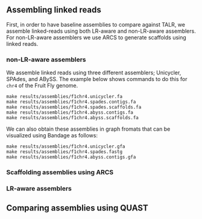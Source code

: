 ## Assembling linked reads
First, in order to have baseline assemblies to compare against TALR, we assemble 
linked-reads using both LR-aware and non-LR-aware assemblers.
For non-LR-aware assemblers we use ARCS to generate scaffolds using linked reads.

### non-LR-aware assemblers
We assemble linked reads using three different assemblers; Unicycler, SPAdes, and ABySS. 
The example below shows commands to do this for `chr4` of the Fruit Fly genome.

```
make results/assemblies/f1chr4.unicycler.fa
make results/assemblies/f1chr4.spades.contigs.fa
make results/assemblies/f1chr4.spades.scaffolds.fa
make results/assemblies/f1chr4.abyss.contigs.fa
make results/assemblies/f1chr4.abyss.scaffolds.fa
```

We can also obtain these assemblies in graph fromats that can be visualized using Bandage as follows:
```
make results/assemblies/f1chr4.unicycler.gfa
make results/assemblies/f1chr4.spades.fastg
make results/assemblies/f1chr4.abyss.contigs.gfa
```

### Scaffolding assemblies using ARCS

### LR-aware assemblers

## Comparing assemblies using QUAST
